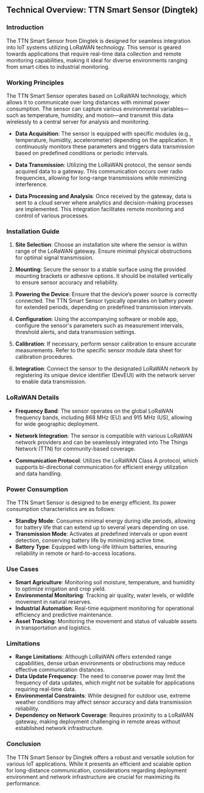 ## Technical Overview: TTN Smart Sensor (Dingtek)

### Introduction
The TTN Smart Sensor from Dingtek is designed for seamless integration into IoT systems utilizing LoRaWAN technology. This sensor is geared towards applications that require real-time data collection and remote monitoring capabilities, making it ideal for diverse environments ranging from smart cities to industrial monitoring.

### Working Principles
The TTN Smart Sensor operates based on LoRaWAN technology, which allows it to communicate over long distances with minimal power consumption. The sensor can capture various environmental variables—such as temperature, humidity, and motion—and transmit this data wirelessly to a central server for analysis and monitoring.

- **Data Acquisition**: The sensor is equipped with specific modules (e.g., temperature, humidity, accelerometer) depending on the application. It continuously monitors these parameters and triggers data transmission based on predefined conditions or periodic intervals.
  
- **Data Transmission**: Utilizing the LoRaWAN protocol, the sensor sends acquired data to a gateway. This communication occurs over radio frequencies, allowing for long-range transmissions while minimizing interference.

- **Data Processing and Analysis**: Once received by the gateway, data is sent to a cloud server where analytics and decision-making processes are implemented. This integration facilitates remote monitoring and control of various processes.

### Installation Guide
1. **Site Selection**: Choose an installation site where the sensor is within range of the LoRaWAN gateway. Ensure minimal physical obstructions for optimal signal transmission.
   
2. **Mounting**: Secure the sensor to a stable surface using the provided mounting brackets or adhesive options. It should be installed vertically to ensure sensor accuracy and reliability.

3. **Powering the Device**: Ensure that the device’s power source is correctly connected. The TTN Smart Sensor typically operates on battery power for extended periods, depending on predefined transmission intervals.

4. **Configuration**: Using the accompanying software or mobile app, configure the sensor's parameters such as measurement intervals, threshold alerts, and data transmission settings.

5. **Calibration**: If necessary, perform sensor calibration to ensure accurate measurements. Refer to the specific sensor module data sheet for calibration procedures.

6. **Integration**: Connect the sensor to the designated LoRaWAN network by registering its unique device identifier (DevEUI) with the network server to enable data transmission.

### LoRaWAN Details
- **Frequency Band**: The sensor operates on the global LoRaWAN frequency bands, including 868 MHz (EU) and 915 MHz (US), allowing for wide geographic deployment.
  
- **Network Integration**: The sensor is compatible with various LoRaWAN network providers and can be seamlessly integrated into The Things Network (TTN) for community-based coverage.
  
- **Communication Protocol**: Utilizes the LoRaWAN Class A protocol, which supports bi-directional communication for efficient energy utilization and data handling.

### Power Consumption
The TTN Smart Sensor is designed to be energy efficient. Its power consumption characteristics are as follows:
- **Standby Mode**: Consumes minimal energy during idle periods, allowing for battery life that can extend up to several years depending on use.
- **Transmission Mode**: Activates at predefined intervals or upon event detection, conserving battery life by minimizing active time.
- **Battery Type**: Equipped with long-life lithium batteries, ensuring reliability in remote or hard-to-access locations.

### Use Cases
- **Smart Agriculture**: Monitoring soil moisture, temperature, and humidity to optimize irrigation and crop yield.
- **Environmental Monitoring**: Tracking air quality, water levels, or wildlife movement in natural reserves.
- **Industrial Automation**: Real-time equipment monitoring for operational efficiency and predictive maintenance.
- **Asset Tracking**: Monitoring the movement and status of valuable assets in transportation and logistics.

### Limitations
- **Range Limitations**: Although LoRaWAN offers extended range capabilities, dense urban environments or obstructions may reduce effective communication distances.
- **Data Update Frequency**: The need to conserve power may limit the frequency of data updates, which might not be suitable for applications requiring real-time data.
- **Environmental Constraints**: While designed for outdoor use, extreme weather conditions may affect sensor accuracy and data transmission reliability.
- **Dependency on Network Coverage**: Requires proximity to a LoRaWAN gateway, making deployment challenging in remote areas without established network infrastructure.

### Conclusion
The TTN Smart Sensor by Dingtek offers a robust and versatile solution for various IoT applications. While it presents an efficient and scalable option for long-distance communication, considerations regarding deployment environment and network infrastructure are crucial for maximizing its performance.
